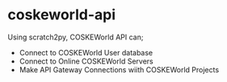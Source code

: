 # coskeworld-api
Using scratch2py, COSKEWorld API can;
- Connect to COSKEWorld User database
- Connect to Online COSKEWorld Servers
- Make API Gateway Connections wiith COSKEWorld Projects
